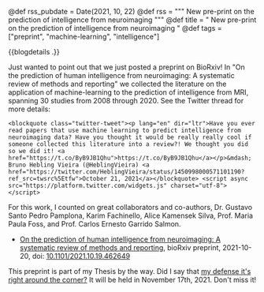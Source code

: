 @def rss_pubdate = Date(2021, 10, 22)
@def rss = """ New pre-print on the prediction of intelligence from neuroimaging """
@def title = " New pre-print on the prediction of intelligence from neuroimaging "
@def tags = ["preprint", "machine-learning", "intelligence"]

{{blogdetails .}}

Just wanted to point out that we just posted a preprint on BioRxiv!
In "On the prediction of human intelligence from neuroimaging: A systematic review of methods and reporting" we collected the literature on the application of machine-learning to the prediction of intelligence from MRI, spanning 30 studies from 2008 through 2020.
See the Twitter thread for more details:

~~~
<blockquote class="twitter-tweet"><p lang="en" dir="ltr">Have you ever read papers that use machine learning to predict intelligence from neuroimaging data? Have you thought it would be really really cool if someone collected this literature into a review?! We thought you did so we did it! <a href="https://t.co/ByB9JB1Qhu">https://t.co/ByB9JB1Qhu</a></p>&mdash; Bruno Hebling Vieira (@HeblingVieira) <a href="https://twitter.com/HeblingVieira/status/1450998000571101190?ref_src=twsrc%5Etfw">October 21, 2021</a></blockquote> <script async src="https://platform.twitter.com/widgets.js" charset="utf-8"></script> 
~~~

For this work, I counted on great collaborators and co-authors, Dr. Gustavo Santo Pedro Pamplona, Karim Fachinello, Alice Kamensek Silva, Prof. Maria Paula Foss, and Prof. Carlos Ernesto Garrido Salmon.

- [On the prediction of human intelligence from neuroimaging: A systematic review of methods and reporting](https://www.biorxiv.org/content/10.1101/2021.10.19.462649), bioRxiv preprint, 2021-10-20, doi: [10.1101/2021.10.19.462649](https://doi.org/10.1101/2021.10.19.462649)

This preprint is part of my Thesis by the way.
Did I say that [my defense it's right around the corner?](/blog/2021/10/PhDDefense)
It will be held in November 17th, 2021.
Don't miss it!